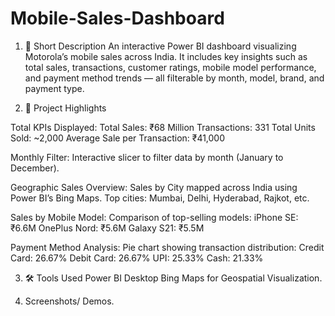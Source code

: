 # Mobile-Sales-Dashboard

1. 📄 Short Description
An interactive Power BI dashboard visualizing Motorola’s mobile sales across India. It includes key insights such as total sales, transactions, customer ratings, mobile model performance, and payment method trends — all filterable by month, model, brand, and payment type.

2. 📌 Project Highlights

Total KPIs Displayed:
Total Sales: ₹68 Million
Transactions: 331
Total Units Sold: ~2,000
Average Sale per Transaction: ₹41,000

Monthly Filter:
Interactive slicer to filter data by month (January to December).

Geographic Sales Overview:
Sales by City mapped across India using Power BI’s Bing Maps.
Top cities: Mumbai, Delhi, Hyderabad, Rajkot, etc.

Sales by Mobile Model:
Comparison of top-selling models:
iPhone SE: ₹6.6M
OnePlus Nord: ₹5.6M
Galaxy S21: ₹5.5M

Payment Method Analysis:
Pie chart showing transaction distribution:
Credit Card: 26.67%
Debit Card: 26.67%
UPI: 25.33%
Cash: 21.33%

3. 🛠️ Tools Used
Power BI Desktop
Bing Maps for Geospatial Visualization.

4. Screenshots/ Demos.
   
